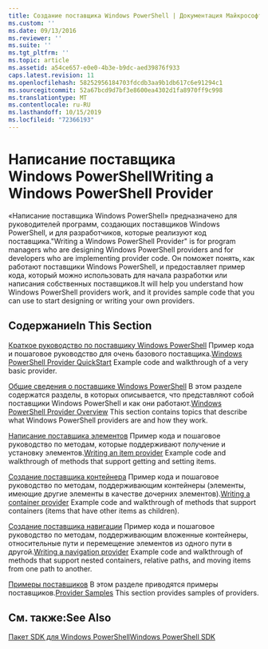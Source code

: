 ```yaml
---
title: Создание поставщика Windows PowerShell | Документация Майкрософт
ms.custom: ''
ms.date: 09/13/2016
ms.reviewer: ''
ms.suite: ''
ms.tgt_pltfrm: ''
ms.topic: article
ms.assetid: a54ce657-e0e0-4b3e-b9dc-aed39876f933
caps.latest.revision: 11
ms.openlocfilehash: 58252956184703fdcdb3aa9b1db617c6e91294c1
ms.sourcegitcommit: 52a67bcd9d7bf3e8600ea4302d1fa8970ff9c998
ms.translationtype: MT
ms.contentlocale: ru-RU
ms.lasthandoff: 10/15/2019
ms.locfileid: "72366193"
---
```

# <a name="writing-a-windows-powershell-provider"></a><span data-ttu-id="e50e6-102">Написание поставщика Windows PowerShell</span><span class="sxs-lookup"><span data-stu-id="e50e6-102">Writing a Windows PowerShell Provider</span></span>

<span data-ttu-id="e50e6-103">«Написание поставщика Windows PowerShell» предназначено для руководителей программ, создающих поставщиков Windows PowerShell, и для разработчиков, которые реализуют код поставщика.</span><span class="sxs-lookup"><span data-stu-id="e50e6-103">"Writing a Windows PowerShell Provider" is for program managers who are designing Windows PowerShell providers and for developers who are implementing provider code.</span></span> <span data-ttu-id="e50e6-104">Он поможет понять, как работают поставщики Windows PowerShell, и предоставляет пример кода, который можно использовать для начала разработки или написания собственных поставщиков.</span><span class="sxs-lookup"><span data-stu-id="e50e6-104">It will help you understand how Windows PowerShell providers work, and it provides sample code that you can use to start designing or writing your own providers.</span></span>

## <a name="in-this-section"></a><span data-ttu-id="e50e6-105">Содержание</span><span class="sxs-lookup"><span data-stu-id="e50e6-105">In This Section</span></span>

<span data-ttu-id="e50e6-106">[Краткое руководство по поставщику Windows PowerShell](./windows-powershell-provider-quickstart.md) Пример кода и пошаговое руководство для очень базового поставщика.</span><span class="sxs-lookup"><span data-stu-id="e50e6-106">[Windows PowerShell Provider QuickStart](./windows-powershell-provider-quickstart.md) Example code and walkthrough of a very basic provider.</span></span>

<span data-ttu-id="e50e6-107">[Общие сведения о поставщике Windows PowerShell](./windows-powershell-provider-overview.md) В этом разделе содержатся разделы, в которых описывается, что представляют собой поставщики Windows PowerShell и как они работают.</span><span class="sxs-lookup"><span data-stu-id="e50e6-107">[Windows PowerShell Provider Overview](./windows-powershell-provider-overview.md) This section contains topics that describe what Windows PowerShell providers are and how they work.</span></span>

<span data-ttu-id="e50e6-108">[Написание поставщика элементов](./writing-an-item-provider.md) Пример кода и пошаговое руководство по методам, которые поддерживают получение и установку элементов.</span><span class="sxs-lookup"><span data-stu-id="e50e6-108">[Writing an item provider](./writing-an-item-provider.md) Example code and walkthrough of methods that support getting and setting items.</span></span>

<span data-ttu-id="e50e6-109">[Создание поставщика контейнера](./writing-a-container-provider.md) Пример кода и пошаговое руководство по методам, поддерживающим контейнеры (элементы, имеющие другие элементы в качестве дочерних элементов).</span><span class="sxs-lookup"><span data-stu-id="e50e6-109">[Writing a container provider](./writing-a-container-provider.md) Example code and walkthrough of methods that support containers (items that have other items as children).</span></span>

<span data-ttu-id="e50e6-110">[Создание поставщика навигации](./writing-a-navigation-provider.md) Пример кода и пошаговое руководство по методам, поддерживающим вложенные контейнеры, относительные пути и перемещение элементов из одного пути в другой.</span><span class="sxs-lookup"><span data-stu-id="e50e6-110">[Writing a navigation provider](./writing-a-navigation-provider.md) Example code and walkthrough of methods that support nested containers, relative paths, and moving items from one path to another.</span></span>

<span data-ttu-id="e50e6-111">[Примеры поставщиков](./provider-samples.md) В этом разделе приводятся примеры поставщиков.</span><span class="sxs-lookup"><span data-stu-id="e50e6-111">[Provider Samples](./provider-samples.md) This section provides samples of providers.</span></span>

## <a name="see-also"></a><span data-ttu-id="e50e6-112">См. также:</span><span class="sxs-lookup"><span data-stu-id="e50e6-112">See Also</span></span>

[<span data-ttu-id="e50e6-113">Пакет SDK для Windows PowerShell</span><span class="sxs-lookup"><span data-stu-id="e50e6-113">Windows PowerShell SDK</span></span>](../windows-powershell-reference.md)